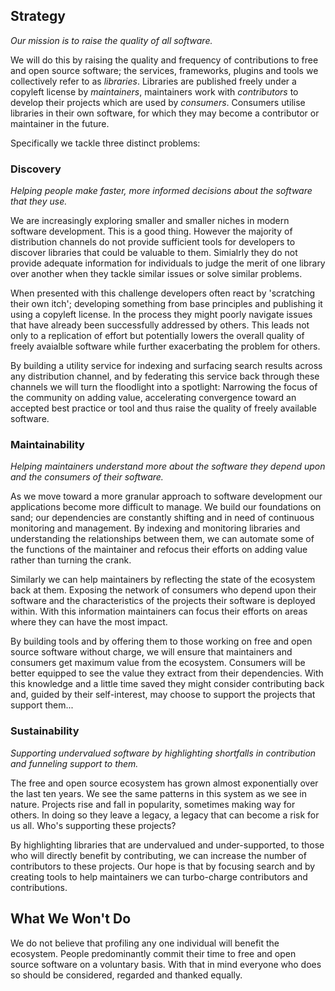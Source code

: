 ## Strategy
*Our mission is to raise the quality of all software.*

We will do this by raising the quality and frequency of contributions to free and open source software; the services, frameworks, plugins and tools we collectively refer to as *libraries*. Libraries are published freely under a copyleft license by *maintainers*, maintainers work with *contributors* to develop their projects which are used by *consumers*. Consumers utilise libraries in their own software, for which they may become a contributor or maintainer in the future. 

Specifically we tackle three distinct problems:

### Discovery 
_Helping people make faster, more informed decisions about the software that they use._

We are increasingly exploring smaller and smaller niches in modern software development. This is a good thing. However the majority of distribution channels do not provide sufficient tools for developers to discover libraries that could be valuable to them. Simialrly they do not provide adequate information for individuals to judge the merit of one library over another when they tackle similar issues or solve similar problems. 

When presented with this challenge developers often react by 'scratching their own itch'; developing something from base principles and publishing it using a copyleft license. In the process they might poorly navigate issues that have already been successfully addressed by others. This leads not only to a replication of effort but potentially lowers the overall quality of freely avaialble software while further exacerbating the problem for others. 

By building a utility service for indexing and surfacing search results across any distribution channel, and by federating this service back through these channels we will turn the floodlight into a spotlight: Narrowing the focus of the community on adding value, accelerating convergence toward an accepted best practice or tool and thus raise the quality of freely available software.  

### Maintainability
_Helping maintainers understand more about the software they depend upon and the consumers of their software._

As we move toward a more granular approach to software development our applications become more difficult to manage. We build our foundations on sand; our dependencies are constantly shifting and in need of continuous monitoring and management. By indexing and monitoring libraries and understanding the relationships between them, we can automate some of the functions of the maintainer and refocus their efforts on adding value rather than turning the crank.  

Similarly we can help maintainers by reflecting the state of the ecosystem back at them. Exposing the network of consumers who depend upon their software and the characteristics of the projects their software is deployed within. With this information maintainers can focus their efforts on areas where they can have the most impact. 

By building tools and by offering them to those working on free and open source software without charge, we will ensure that maintainers and consumers get maximum value from the ecosystem. Consumers will be better equipped to see the value they extract from their dependencies. With this knowledge and a little time saved they might consider contributing back and, guided by their self-interest, may choose to support the projects that support them... 

### Sustainability
_Supporting undervalued software by highlighting shortfalls in contribution and funneling support to them._

The free and open source ecosystem has grown almost exponentially over the last ten years. We see the same patterns in this system as we see in nature. Projects rise and fall in popularity, sometimes making way for others. In doing so they leave a legacy, a legacy that can become a risk for us all. Who's supporting these projects?

By highlighting libraries that are undervalued and under-supported, to those who will directly benefit by contributing, we can increase the number of contributors to these projects. Our hope is that by focusing search and by creating tools to help maintainers we can turbo-charge contributors and contributions. 

## What We Won't Do
We do not believe that profiling any one individual will benefit the ecosystem. People predominantly commit their time to free and open source software on a voluntary basis. With that in mind everyone who does so should be considered, regarded and thanked equally. 

